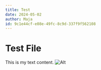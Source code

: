 ```yaml
---
title: Test
date: 2024-05-02
author: Maja
id: 9c1e44cf-e08e-49fc-8c9d-337f9f562108
---
```


# Test File

This is my text content.
![Alt](/static/logo.png)
